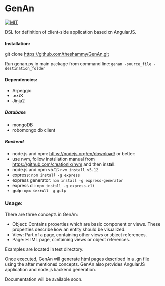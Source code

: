 # GenAn
[![MIT](https://camo.githubusercontent.com/52ec9e2dfec7264e254fb7af5ac87f301ced9180/68747470733a2f2f696d672e736869656c64732e696f2f707970692f6c2f417270656767696f2e737667)](https://raw.githubusercontent.com/hyperium/hyper/master/LICENSE)

DSL for definition of client-side application based on AngularJS.
#### Installation:

git clone https://github.com/theshammy/GenAn.git

Run genan.py in main package from command line: `genan -source_file -destination_folder`

#### Dependencies:
* Arpeggio
* textX
* Jinja2

##### Database
* mongoDB
* robomongo db client

##### Backend
* node.js and npm: https://nodejs.org/en/download/  or better:
* use nvm, follow installation manual from https://github.com/creationix/nvm and then install:
* node.js and npm v5.12:
`nvm install v5.12`
* express:
`npm install -g express`
* express generator:
`npm install -g express-generator`
* express cli:
`npm install -g express-cli`
* gulp:
`npm install -g gulp`

### Usage:

There are three concepts in GenAn:
* Object: Contains properties which are basic component or views. These properties describe how an entity should be visualized.
* View: Part of a page, containing other views or object references.
* Page: HTML page, containing views or object references.

Examples are located in test directory.

Once executed, GenAn will generate html pages described in a .gn file using the after mentioned concepts. GenAn also provides AngularJS application and node.js backend generation.

Documentation will be available soon.

